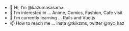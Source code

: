 - 👋 Hi, I’m @kazumasasama
- 👀 I’m interested in ... Anime, Comics, Fashion, Cafe visit
- 🌱 I’m currently learning ... Rails and Vue.js
- 📫 How to reach me ... insta @tkikzms, twitter @nyc_kaz

<!---
kazumasasama/kazumasasama is a ✨ special ✨ repository because its `README.md` (this file) appears on your GitHub profile.
You can click the Preview link to take a look at your changes.
--->
